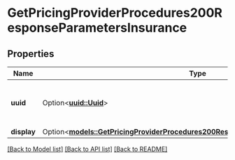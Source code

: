 # GetPricingProviderProcedures200ResponseParametersInsurance

## Properties

Name | Type | Description | Notes
------------ | ------------- | ------------- | -------------
**uuid** | Option<[**uuid::Uuid**](uuid::Uuid.md)> | A UUID uniquely identifying this insurance | [optional]
**display** | Option<[**models::GetPricingProviderProcedures200ResponseParametersInsuranceDisplay**](getPricingProviderProcedures_200_response_parameters_insurance_display.md)> |  | [optional]

[[Back to Model list]](../README.md#documentation-for-models) [[Back to API list]](../README.md#documentation-for-api-endpoints) [[Back to README]](../README.md)


